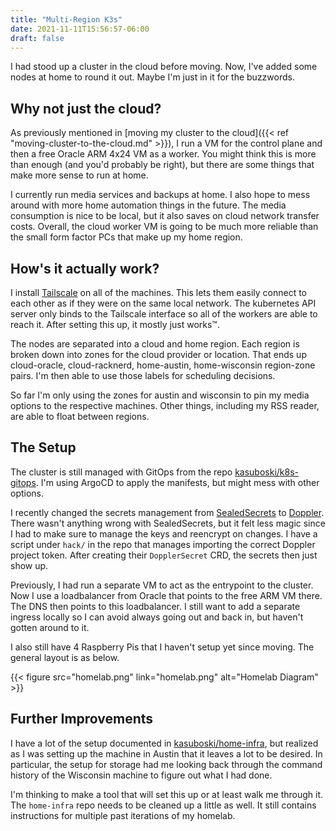 ```yaml
---
title: "Multi-Region K3s"
date: 2021-11-11T15:56:57-06:00
draft: false
---
```


I had stood up a cluster in the cloud before moving. Now, I've added some nodes at home to round it out. Maybe I'm just in it for the buzzwords.

<!--more-->

## Why not just the cloud?
As previously mentioned in [moving my cluster to the cloud]({{< ref "moving-cluster-to-the-cloud.md" >}}), I run a VM for the control plane and then a free Oracle ARM 4x24 VM as a worker. You might think this is more than enough (and you'd probably be right), but there are some things that make more sense to run at home.

I currently run media services and backups at home. I also hope to mess around with more home automation things in the future. The media consumption is nice to be local, but it also saves on cloud network transfer costs. Overall, the cloud worker VM is going to be much more reliable than the small form factor PCs that make up my home region.

## How's it actually work?
I install [Tailscale](https://tailscale.com/) on all of the machines. This lets them easily connect to each other as if they were on the same local network. The kubernetes API server only binds to the Tailscale interface so all of the workers are able to reach it. After setting this up, it mostly just works™️.

The nodes are separated into a cloud and home region. Each region is broken down into zones for the cloud provider or location. That ends up cloud-oracle, cloud-racknerd, home-austin, home-wisconsin region-zone pairs. I'm then able to use those labels for scheduling decisions.

So far I'm only using the zones for austin and wisconsin to pin my media options to the respective machines. Other things, including my RSS reader, are able to float between regions.

## The Setup
The cluster is still managed with GitOps from the repo [kasuboski/k8s-gitops](https://github.com/kasuboski/k8s-gitops). I'm using ArgoCD to apply the manifests, but might mess with other options.

I recently changed the secrets management from [SealedSecrets](https://github.com/bitnami-labs/sealed-secrets) to [Doppler](https://www.doppler.com/). There wasn't anything wrong with SealedSecrets, but it felt less magic since I had to make sure to manage the keys and reencrypt on changes. I have a script under `hack/` in the repo that manages importing the correct Doppler project token. After creating their `DopplerSecret` CRD, the secrets then just show up.

Previously, I had run a separate VM to act as the entrypoint to the cluster. Now I use a loadbalancer from Oracle that points to the free ARM VM there. The DNS then points to this loadbalancer. I still want to add a separate ingress locally so I can avoid always going out and back in, but haven't gotten around to it.

I also still have 4 Raspberry Pis that I haven't setup yet since moving. The general layout is as below.

 {{< figure src="homelab.png" link="homelab.png" alt="Homelab Diagram" >}}

## Further Improvements
I have a lot of the setup documented in [kasuboski/home-infra](https://github.com/kasuboski/home-infra), but realized as I was setting up the machine in Austin that it leaves a lot to be desired. In particular, the setup for storage had me looking back through the command history of the Wisconsin machine to figure out what I had done.

I'm thinking to make a tool that will set this up or at least walk me through it. The `home-infra` repo needs to be cleaned up a little as well. It still contains instructions for multiple past iterations of my homelab.